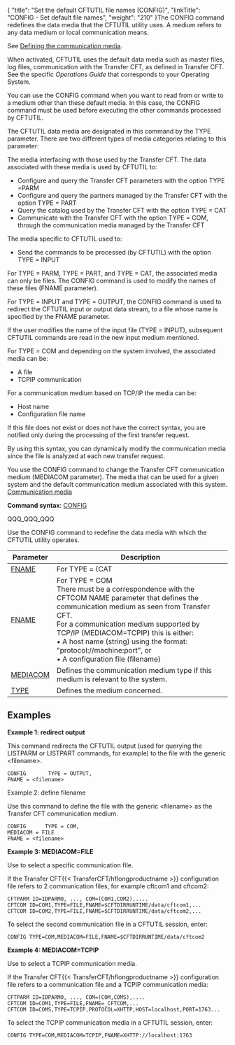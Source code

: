 {
    "title": "Set the default CFTUTIL file names (CONFIG)",
    "linkTitle": "CONFIG - Set default file names",
    "weight": "210"
}The <span id="CONFIG_command"></span>CONFIG command redefines the data media
that the CFTUTIL utility uses. A medium refers to any data medium or local
communication means.

See [Defining
the communication media](../../../admin_intro/admin_config_commands/communication_media_concepts).

When activated, CFTUTIL uses the default data media such as master files,
log files, communication with the Transfer CFT, as defined in Transfer
CFT. See the specific *Operations Guide* that corresponds to your
Operating System.

You can use the CONFIG command when you want to read from or write
to a medium other than these default media. In this case, the CONFIG command
must be used before executing the other commands processed by CFTUTIL.

The CFTUTIL data media are designated in this command by the TYPE parameter.
There are two different types of media categories relating to this parameter:

The media interfacing
with those used by the Transfer CFT. The data associated with
these media is used by CFTUTIL to:

- Configure
    and query the Transfer CFT parameters with the option TYPE =PARM
- Configure
    and query the partners managed by the Transfer CFT with the option
    TYPE = PART
- Query the
    catalog used by the Transfer CFT with the option TYPE = CAT
- Communicate
    with the Transfer CFT with the option TYPE = COM, through
    the communication media managed by the Transfer CFT

The media specific
to CFTUTIL used to:

- Send the
    commands to be processed (by CFTUTIL) with the option TYPE = INPUT

For TYPE = PARM, TYPE = PART, and TYPE = CAT, the associated media can
only be files. The CONFIG command is used to modify the names of these
files (FNAME parameter).

For TYPE = INPUT and TYPE = OUTPUT, the CONFIG command is used to redirect
the CFTUTIL input or output data stream, to a file whose name is specified
by the FNAME parameter.

If the user modifies the name of the input file (TYPE = INPUT), subsequent
CFTUTIL commands are read in the new input medium mentioned.

For TYPE = COM and depending on the system involved, the associated
media can be:

- A file
- TCPIP communication

For a communication medium based on TCP/IP the media can be:

- Host name
- Configuration file
    name

If this file does not exist or does not have the correct syntax, you are notified only during the processing of the first transfer request.

By using this syntax, you can dynamically modify the communication media
since the file is analyzed at each new transfer request.

You use the CONFIG command to change the Transfer CFT
communication medium (MEDIACOM parameter). The media that can be used for a given system and the default communication
medium associated with this system. <a href="../../../admin_intro/admin_config_commands/communication_media_concepts" class="MCXref xref">Communication
media</a>

**Command syntax**: [CONFIG](../../command_summary#CONFIG)

QQQ\_QQQ\_QQQ

Use the CONFIG command to redefine the data media with which
the CFTUTIL utility operates.


| Parameter  | Description  |
| --- | --- |
| <a href="../../command_summary/parameter_intro/fname">FNAME</a><br/>  | For TYPE = {CAT | INPUT | OUTPUT | PARM | PART }<br/> Name of the file associated with the medium type accessed by CFTUTIL.<br/>  |
| <a href="../../command_summary/parameter_intro/fname">FNAME</a><br/>  | For TYPE = COM<br/> There must be a correspondence with the CFTCOM NAME parameter that defines the communication medium as seen from Transfer CFT.<br/> For a communication medium supported by TCP/IP (MEDIACOM=TCPIP) this is either:<br/> • A host name (string) using the format: "protocol://machine:port", or<br/> • A configuration file (filename) |
| <a href="../../command_summary/parameter_intro/mediacom">MEDIACOM</a>  | Defines the communication medium type if this medium is relevant to the system. |
| <a href="../../command_summary/parameter_intro/type#type_CONFIG">TYPE</a>  | Defines the medium concerned. |


## Examples

****Example 1: redirect output****

This command redirects the CFTUTIL output (used for
querying the LISTPARM or LISTPART commands, for example) to the file with
the generic &lt;filename>.

```
CONFIG       TYPE = OUTPUT,
FNAME = <filename>
```

Example 2: define filename

Use this command to define the file with the generic
&lt;filename> as the Transfer CFT communication medium.

```
CONFIG      TYPE = COM,
MEDIACOM = FILE
FNAME = <filename>
```

****Example 3: MEDIACOM=FILE****

Use to select a specific communication file.

If the Transfer CFT{{< TransferCFT/hflongproductname  >}} configuration file refers to 2 communication files, for example cftcom1 and cftcom2:

```
CFTPARM ID=IDPARM0, ..., COM=(COM1,COM2),....
CFTCOM ID=COM1,TYPE=FILE,FNAME=$CFTDIRRUNTIME/data/cftcom1,...
CFTCOM ID=COM2,TYPE=FILE,FNAME=$CFTDIRRUNTIME/data/cftcom2,...
```

To select the second communication file in a CFTUTIL session, enter:

```
CONFIG TYPE=COM,MEDIACOM=FILE,FNAME=$CFTDIRRUNTIME/data/cftcom2
```

****Example 4: MEDIACOM=TCPIP****

Use to select a TCPIP communication media.

If the Transfer CFT{{< TransferCFT/hflongproductname  >}} configuration file refers to a communication file and a TCPIP communication media:

```
CFTPARM ID=IDPARM0, ..., COM=(COM,COMS),....
CFTCOM ID=COM1,TYPE=FILE,FNAME=_CFTCOM,...
CFTCOM ID=COMS,TYPE=TCPIP,PROTOCOL=XHTTP,HOST=localhost,PORT=1763...
```

To select the TCPIP communication media in a CFTUTIL session, enter:

```
CONFIG TYPE=COM,MEDIACOM=TCPIP,FNAME=XHTTP://localhost:1763
```
